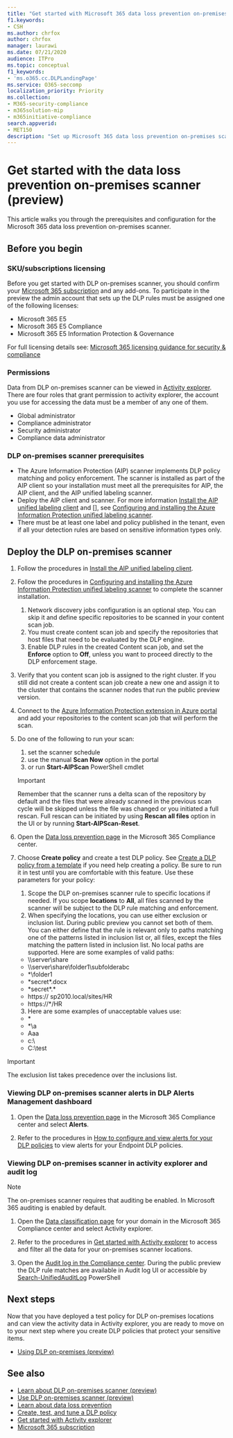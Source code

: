 ```yaml
---
title: "Get started with Microsoft 365 data loss prevention on-premises scanner (preview)"
f1.keywords:
- CSH
ms.author: chrfox
author: chrfox
manager: laurawi
ms.date: 07/21/2020
audience: ITPro
ms.topic: conceptual
f1_keywords:
- 'ms.o365.cc.DLPLandingPage'
ms.service: O365-seccomp
localization_priority: Priority
ms.collection: 
- M365-security-compliance
- m365solution-mip
- m365initiative-compliance
search.appverid: 
- MET150
description: "Set up Microsoft 365 data loss prevention on-premises scanner"
---
```


# Get started with the data loss prevention on-premises scanner (preview)

This article walks you through the prerequisites and configuration for the Microsoft 365 data loss prevention on-premises scanner.

## Before you begin

### SKU/subscriptions licensing

Before you get started with DLP on-premises scanner, you should confirm your [Microsoft 365 subscription](https://www.microsoft.com/microsoft-365/compare-microsoft-365-enterprise-plans?rtc=1) and any add-ons. To participate in the preview the admin account that sets up the DLP rules must be assigned one of the following licenses:

- Microsoft 365 E5
- Microsoft 365 E5 Compliance
- Microsoft 365 E5 Information Protection & Governance 


For full licensing details see: [Microsoft 365 licensing guidance for security & compliance](/office365/servicedescriptions/microsoft-365-service-descriptions/microsoft-365-tenantlevel-services-licensing-guidance/microsoft-365-security-compliance-licensing-guidance)

### Permissions


Data from DLP on-premises scanner can be viewed in [Activity explorer](data-classification-activity-explorer.md). There are four roles that grant permission to activity explorer, the account you use for accessing the data must be a member of any one of them.

- Global administrator
- Compliance administrator
- Security administrator
- Compliance data administrator

### DLP on-premises scanner prerequisites

- The Azure Information Protection (AIP) scanner implements DLP policy matching and policy enforcement. The scanner is installed as part of the AIP client so your installation must meet all the prerequisites  for AIP, the AIP client, and the AIP unified labeling scanner.
- Deploy the AIP  client and scanner. For more information [Install the AIP unified labeling client](/azure/information-protection/rms-client/install-unifiedlabelingclient-app) and [], see [Configuring and installing the Azure Information Protection unified labeling scanner](/azure/information-protection/deploy-aip-scanner-configure-install).
- There must be at least one label and policy published in the tenant, even if all your detection rules are based on sensitive information types only.

## Deploy the DLP on-premises scanner

1. Follow the procedures in [Install the AIP unified labeling client](/azure/information-protection/rms-client/install-unifiedlabelingclient-app). 
2. Follow the procedures in [Configuring and installing the Azure Information Protection unified labeling scanner](/azure/information-protection/deploy-aip-scanner-configure-install) to complete the scanner installation.
    1. Network discovery jobs configuration is an optional step. You can skip it and define specific repositories to be scanned in your content scan job.
    2. You must create content scan job and specify the repositories that host files that need to be evaluated by the DLP engine.
    3. Enable DLP rules in the created Content scan job, and set the **Enforce** option to **Off**, unless you want to proceed directly to the DLP enforcement stage.
3. Verify that you content scan job is assigned to the right cluster. If you still did not create a content scan job create a new one and assign it to the cluster that contains the scanner nodes that run the public preview version.

4. Connect to the [Azure Information Protection extension in Azure portal](https://portal.azure.com/#blade/Microsoft_Azure_InformationProtection/DataClassGroupEditBlade/scannerProfilesBlade) and add your repositories to the content scan job that will perform the scan.

5. Do one of the following to run your scan:
    1. set the scanner schedule
    1. use the manual **Scan Now** option in the portal
    1. or run **Start-AIPScan** PowerShell cmdlet

   > [!IMPORTANT]
   > Remember that the scanner runs a delta scan of the repository by default and the files that were already scanned in the previous scan cycle will be skipped unless the file was changed or you initiated a full rescan. Full rescan can be initiated by using **Rescan all files** option in the UI or by running **Start-AIPScan-Reset**.

6.  Open the [Data loss prevention page](https://compliance.microsoft.com/datalossprevention?viewid=policies) in the Microsoft 365 Compliance center.

7. Choose **Create policy** and create a test DLP policy. See [Create a DLP policy from a template](create-a-dlp-policy-from-a-template.md) if you need help creating a policy. Be sure to run it in test until you are comfortable with this feature. Use these parameters for your policy:
    1. Scope the DLP on-premises scanner rule to specific locations if needed. If you scope **locations** to **All**, all files scanned by the scanner will be subject to the DLP rule matching and enforcement.
    1. When specifying the locations, you can use either exclusion or inclusion list. During public preview you cannot set both of them. You can either define that the rule is relevant only to paths matching one of the patterns listed in inclusion list or, all files, except the files matching the pattern listed in inclusion list. No local paths are supported. Here are some examples of valid paths:
      - \\\server\share
      - \\\server\share\folder1\subfolderabc
      - \*\\folder1
      - \*secret\*.docx
      - \*secret\*.\*
      - https:// sp2010.local/sites/HR
      - https://\*/HR 
    3. Here are some examples of unacceptable values use:
      - \*
      - \*\\a
      - Aaa
      - c:\
      - C:\test

> [!IMPORTANT]
> The exclusion list takes precedence over the inclusions list.

### Viewing DLP on-premises scanner alerts in DLP Alerts Management dashboard

1. Open the [Data loss prevention page](https://compliance.microsoft.com/datalossprevention?viewid=policies) in the Microsoft 365 Compliance center and select **Alerts**.

2. Refer to the procedures in [How to configure and view alerts for your DLP policies](dlp-configure-view-alerts-policies.md) to view alerts for your Endpoint DLP policies.

### Viewing DLP on-premises scanner in activity explorer and audit log

> [!NOTE]
> The on-premises scanner requires that auditing be enabled. In Microsoft 365 auditing is enabled by default.

1. Open the [Data classification page](https://compliance.microsoft.com/dataclassification?viewid=overview) for your domain in the Microsoft 365 Compliance center and select Activity explorer.

2. Refer to the procedures in [Get started with Activity explorer](data-classification-activity-explorer.md) to access and filter all the data for your on-premises scanner locations.

3. Open the [Audit log in the Compliance center](https://security.microsoft.com/auditlogsearch). During the public preview the DLP rule matches are available in Audit log UI or accessible by [Search-UnifiedAuditLog](/powershell/module/exchange/search-unifiedauditlog?view=exchange-ps) PowerShell 


## Next steps
Now that you have deployed a test policy for DLP on-premises locations and can view the activity data in Activity explorer, you are ready to move on to your next step where you create DLP policies that protect your sensitive items.

- [Using DLP on-premises (preview)](dlp-on-premises-scanner-use.md)

## See also

- [Learn about DLP on-premises scanner (preview)](dlp-on-premises-scanner-learn.md)
- [Use DLP on-premises scanner (preview)](dlp-on-premises-scanner-use.md)
- [Learn about data loss prevention](dlp-learn-about-dlp.md)
- [Create, test, and tune a DLP policy](create-test-tune-dlp-policy.md)
- [Get started with Activity explorer](data-classification-activity-explorer.md)
- [Microsoft 365 subscription](https://www.microsoft.com/microsoft-365/compare-microsoft-365-enterprise-plans?rtc=1)